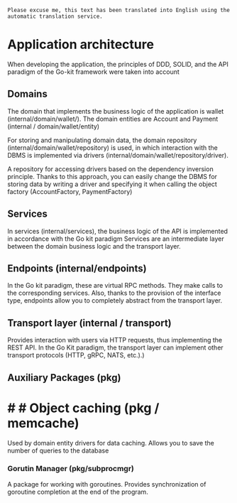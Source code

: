 
`
Please excuse me, this text has been translated into English using the automatic translation service.
`
# Application architecture
When developing the application, the principles of DDD, SOLID, and the API paradigm of the Go-kit framework were taken into account

## Domains
The domain that implements the business logic of the application is wallet (internal/domain/wallet/).
The domain entities are Account and Payment (internal / domain/wallet/entity)

For storing and manipulating domain data, the domain repository (internal/domain/wallet/repository) is used,
in which interaction with the DBMS is implemented via drivers (internal/domain/wallet/repository/driver).

A repository for accessing drivers based on the dependency inversion principle. Thanks to this approach, you can easily change the
DBMS for storing data by writing a driver and specifying it when calling the object factory (AccountFactory, PaymentFactory)

## Services
In services (internal/services), the business logic of the API is implemented in accordance with the Go kit paradigm
Services are an intermediate layer between the domain business logic and the transport layer.

## Endpoints (internal/endpoints)
In the Go kit paradigm, these are virtual RPC methods. They make calls to the corresponding services.
Also, thanks to the provision of the interface type, endpoints allow you to completely abstract from the transport layer.

## Transport layer (internal / transport)
Provides interaction with users via HTTP requests, thus implementing the REST API.
In the Go Kit paradigm, the transport layer can implement other transport protocols (HTTP, gRPC, NATS, etc.).)

## Auxiliary Packages (pkg)
# # # Object caching (pkg / memcache)
Used by domain entity drivers for data caching. Allows you to save the number of queries to the database

### Gorutin Manager (pkg/subprocmgr)
A package for working with goroutines. Provides synchronization of goroutine completion at the end of the program.